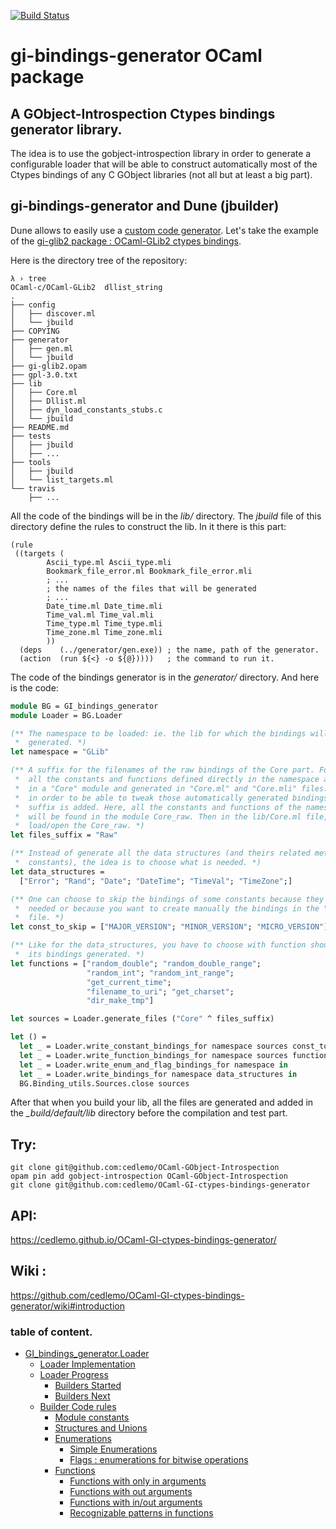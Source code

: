 [![Build Status](https://travis-ci.org/cedlemo/OCaml-GI-ctypes-bindings-generator.svg?branch=master)](https://travis-ci.org/cedlemo/OCaml-GI-ctypes-bindings-generator)

# gi-bindings-generator OCaml package

## A GObject-Introspection Ctypes bindings generator library.

The idea is to use the gobject-introspection library in order to generate a
configurable loader that will be able to construct automatically most of the
Ctypes bindings of any C GObject libraries (not all but at least a big part).

## gi-bindings-generator and Dune (jbuilder)

Dune allows to easily use a [custom code generator](http://dune.readthedocs.io/en/latest/quick-start.html#using-a-custom-code-generator). Let's take the example
of the [gi-glib2 package : OCaml-GLib2 ctypes bindings](https://github.com/cedlemo/OCaml-GLib2).

Here is the directory tree of the repository:

```
λ › tree                                                                                                                                                                                                  OCaml-c/OCaml-GLib2  dllist_string
.
├── config
│   ├── discover.ml
│   └── jbuild
├── COPYING
├── generator
│   ├── gen.ml
│   └── jbuild
├── gi-glib2.opam
├── gpl-3.0.txt
├── lib
│   ├── Core.ml
│   ├── Dllist.ml
│   ├── dyn_load_constants_stubs.c
│   └── jbuild
├── README.md
├── tests
│   ├── jbuild
│   ├── ...
├── tools
│   ├── jbuild
│   └── list_targets.ml
└── travis
    ├── ...
```

All the code of the bindings will be in the *lib/* directory. The *jbuild* file
of this directory define the rules to construct the lib. In it there is this part:

```sexp
(rule
 ((targets (
	    Ascii_type.ml Ascii_type.mli
	    Bookmark_file_error.ml Bookmark_file_error.mli
	    ; ...
	    ; the names of the files that will be generated
	    ; ...
	    Date_time.ml Date_time.mli
	    Time_val.ml Time_val.mli
	    Time_type.ml Time_type.mli
	    Time_zone.ml Time_zone.mli
	    ))
  (deps    (../generator/gen.exe)) ; the name, path of the generator.
  (action  (run ${<} -o ${@}))))   ; the command to run it.
```

The code of the bindings generator is in the *generator/* directory. And here is
the code:

```OCaml
module BG = GI_bindings_generator
module Loader = BG.Loader

(** The namespace to be loaded: ie. the lib for which the bindings will be
 *  generated. *)
let namespace = "GLib"

(** A suffix for the filenames of the raw bindings of the Core part. For example,
 *  all the constants and functions defined directly in the namespace are defined
 *  in a "Core" module and generated in "Core.ml" and "Core.mli" files. But, in
 *  in order to be able to tweak those automatically generated bindings, a
 *  suffix is added. Here, all the constants and functions of the namespaces
 *  will be found in the module Core_raw. Then in the lib/Core.ml file, I just
 *  load/open the Core_raw. *)
let files_suffix = "Raw"

(** Instead of generate all the data structures (and theirs related methods or
 *  constants), the idea is to choose what is needed. *)
let data_structures =
  ["Error"; "Rand"; "Date"; "DateTime"; "TimeVal"; "TimeZone";]

(** One can choose to skip the bindings of some constants because they are not
 *  needed or because you want to create manually the bindings in the "Core.ml"
 *  file. *)
let const_to_skip = ["MAJOR_VERSION"; "MINOR_VERSION"; "MICRO_VERSION"]

(** Like for the data_structures, you have to choose with function should have
 *  its bindings generated. *)
let functions = ["random_double"; "random_double_range";
                 "random_int"; "random_int_range";
                 "get_current_time";
                 "filename_to_uri"; "get_charset";
                 "dir_make_tmp"]

let sources = Loader.generate_files ("Core" ^ files_suffix)

let () =
  let _ = Loader.write_constant_bindings_for namespace sources const_to_skip in
  let _ = Loader.write_function_bindings_for namespace sources functions in
  let _ = Loader.write_enum_and_flag_bindings_for namespace in
  let _ = Loader.write_bindings_for namespace data_structures in
  BG.Binding_utils.Sources.close sources
```

After that when you build your lib, all the files are generated and added in
the *_build/default/lib* directory before the compilation and test part.

## Try:

```
git clone git@github.com:cedlemo/OCaml-GObject-Introspection
opam pin add gobject-introspection OCaml-GObject-Introspection
git clone git@github.com:cedlemo/OCaml-GI-ctypes-bindings-generator
```

## API:

https://cedlemo.github.io/OCaml-GI-ctypes-bindings-generator/

## Wiki :

https://github.com/cedlemo/OCaml-GI-ctypes-bindings-generator/wiki#introduction

###  table of content.

- [GI_bindings_generator.Loader](https://github.com/cedlemo/OCaml-GI-ctypes-bindings-generator/wiki)
  - [Loader Implementation](https://github.com/cedlemo/OCaml-GI-ctypes-bindings-generator/wiki#loader-implementation)
  - [Loader Progress](https://github.com/cedlemo/OCaml-GI-ctypes-bindings-generator/wiki#loader-progress)
    - [Builders Started](https://github.com/cedlemo/OCaml-GI-ctypes-bindings-generator/wiki#builders-started)
    - [Builders Next](https://github.com/cedlemo/OCaml-GI-ctypes-bindings-generator/wiki#builders-next)
  - [Builder Code rules](https://github.com/cedlemo/OCaml-GI-ctypes-bindings-generator/wiki#builder-code-rules)
    - [Module constants](https://github.com/cedlemo/OCaml-GI-ctypes-bindings-generator/wiki#module-constants)
    - [Structures and Unions](https://github.com/cedlemo/OCaml-GI-ctypes-bindings-generator/wiki#structures-and-unions)
    - [Enumerations](https://github.com/cedlemo/OCaml-GI-ctypes-bindings-generator/wiki#enumerations)
      - [Simple Enumerations](https://github.com/cedlemo/OCaml-GI-ctypes-bindings-generator/wiki#simple-enumerations)
      - [Flags : enumerations for bitwise operations](https://github.com/cedlemo/OCaml-GI-ctypes-bindings-generator/wiki#flags--enumerations-for-bitwise-operations)
    - [Functions](https://github.com/cedlemo/OCaml-GI-ctypes-bindings-generator/wiki#functions)
      - [Functions with only in arguments](https://github.com/cedlemo/OCaml-GI-ctypes-bindings-generator/wiki#functions-with-only-in-arguments)
      - [Functions with out arguments](https://github.com/cedlemo/OCaml-GI-ctypes-bindings-generator/wiki#functions-with-out-arguments)
      - [Functions with in/out arguments](https://github.com/cedlemo/OCaml-GI-ctypes-bindings-generator/wiki#functions-with-inout-arguments)
      - [Recognizable patterns in functions](https://github.com/cedlemo/OCaml-GI-ctypes-bindings-generator/wiki#patterns)
